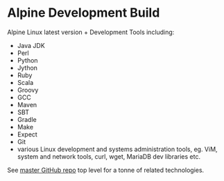 Alpine Development Build
========================

Alpine Linux latest version + Development Tools including:

* Java JDK
* Perl
* Python
* Jython
* Ruby
* Scala
* Groovy
* GCC
* Maven
* SBT
* Gradle
* Make
* Expect
* Git
* various Linux development and systems administration tools, eg. ViM, system and network tools, curl, wget, MariaDB dev libraries etc.

See [master GitHub repo](https://github.com/HariSekhon/Dockerfiles#hari-sekhon-docker) top level for a tonne of related technologies.
